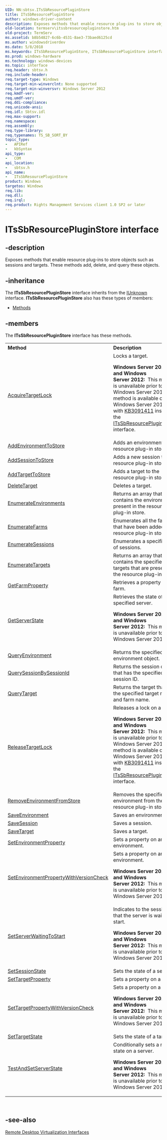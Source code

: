 ```yaml
---
UID: NN:sbtsv.ITsSbResourcePluginStore
title: ITsSbResourcePluginStore
author: windows-driver-content
description: Exposes methods that enable resource plug-ins to store objects such as sessions and targets.
old-location: termserv\itssbresourcepluginstore.htm
old-project: TermServ
ms.assetid: b8b54827-6c6b-4531-8ae3-73baed6125cd
ms.author: windowsdriverdev
ms.date: 5/8/2018
ms.keywords: ITsSbResourcePluginStore, ITsSbResourcePluginStore interface [Remote Desktop Services], ITsSbResourcePluginStore interface [Remote Desktop Services],described, sbtsv/ITsSbResourcePluginStore, termserv.itssbresourcepluginstore
ms.prod: windows-hardware
ms.technology: windows-devices
ms.topic: interface
req.header: sbtsv.h
req.include-header: 
req.target-type: Windows
req.target-min-winverclnt: None supported
req.target-min-winversvr: Windows Server 2012
req.kmdf-ver: 
req.umdf-ver: 
req.ddi-compliance: 
req.unicode-ansi: 
req.idl: Sbtsv.idl
req.max-support: 
req.namespace: 
req.assembly: 
req.type-library: 
req.typenames: TS_SB_SORT_BY
topic_type:
-	APIRef
-	kbSyntax
api_type:
-	COM
api_location:
-	sbtsv.h
api_name:
-	ITsSbResourcePluginStore
product: Windows
targetos: Windows
req.lib: 
req.dll: 
req.irql: 
req.product: Rights Management Services client 1.0 SP2 or later
---
```


# ITsSbResourcePluginStore interface


## -description


Exposes methods that enable resource plug-ins to store objects such as sessions and targets. 
    These methods add, delete, and query these objects.


## -inheritance

The <b xmlns:loc="http://microsoft.com/wdcml/l10n">ITsSbResourcePluginStore</b> interface inherits from the <a href="https://msdn.microsoft.com/33f1d79a-33fc-4ce5-a372-e08bda378332">IUnknown</a> interface. <b>ITsSbResourcePluginStore</b> also has these types of members:
<ul>
<li><a href="https://docs.microsoft.com/">Methods</a></li>
</ul>

## -members

The <b>ITsSbResourcePluginStore</b> interface has these methods.
<table class="members" id="memberListMethods">
<tr>
<th align="left" width="37%">Method</th>
<th align="left" width="63%">Description</th>
</tr>
<tr data="declared;">
<td align="left" width="37%">
<a href="https://msdn.microsoft.com/ee6f22cf-c111-4a11-ab84-b52904a148b6">AcquireTargetLock</a>
</td>
<td align="left" width="63%">
Locks a target.

<b>Windows Server 2012 R2 and Windows Server 2012:  </b>This method is unavailable prior to Windows Server 2016. This method is available on 
        Windows Server 2012 R2 with 
        <a href="https://support.microsoft.com/en-us/kb/3091411">KB3091411</a> installed in the 
        <a href="https://msdn.microsoft.com/768a5a4e-8221-417a-ad65-9a213a176eca">ITsSbResourcePluginStoreEx</a> 
        interface.

</td>
</tr>
<tr data="declared;">
<td align="left" width="37%">
<a href="https://msdn.microsoft.com/5f1d995b-10de-4754-9160-fb93a9d8f263">AddEnvironmentToStore</a>
</td>
<td align="left" width="63%">
Adds an environment to the resource plug-in store.

</td>
</tr>
<tr data="declared;">
<td align="left" width="37%">
<a href="https://msdn.microsoft.com/354ca945-cefe-42f6-a255-9918b8ffc339">AddSessionToStore</a>
</td>
<td align="left" width="63%">
Adds a new session to the resource plug-in store.

</td>
</tr>
<tr data="declared;">
<td align="left" width="37%">
<a href="https://msdn.microsoft.com/207761eb-b87a-44e5-9101-84d77f95fc23">AddTargetToStore</a>
</td>
<td align="left" width="63%">
Adds a target to the resource plug-in store.

</td>
</tr>
<tr data="declared;">
<td align="left" width="37%">
<a href="https://msdn.microsoft.com/d8114126-f518-4a43-8f6e-900fe84052e5">DeleteTarget</a>
</td>
<td align="left" width="63%">
Deletes a target.

</td>
</tr>
<tr data="declared;">
<td align="left" width="37%">
<a href="https://msdn.microsoft.com/5c9d2fb4-05e7-449d-8326-b983701b3302">EnumerateEnvironments</a>
</td>
<td align="left" width="63%">
Returns an array that contains the environments present in the resource plug-in store.

</td>
</tr>
<tr data="declared;">
<td align="left" width="37%">
<a href="https://msdn.microsoft.com/54ed82b2-531c-468b-a4d3-ad299ae1f2d8">EnumerateFarms</a>
</td>
<td align="left" width="63%">
Enumerates all the farms that have been added to the resource plug-in store.

</td>
</tr>
<tr data="declared;">
<td align="left" width="37%">
<a href="https://msdn.microsoft.com/217b5c28-b0f8-4a8f-8695-8c8e0895b508">EnumerateSessions</a>
</td>
<td align="left" width="63%">
Enumerates a specified set of sessions.

</td>
</tr>
<tr data="declared;">
<td align="left" width="37%">
<a href="https://msdn.microsoft.com/bb05847a-e7fb-481b-ad84-9f6dc15f9be0">EnumerateTargets</a>
</td>
<td align="left" width="63%">
Returns an array that contains the specified targets that are present in the resource plug-in store. 

</td>
</tr>
<tr data="declared;">
<td align="left" width="37%">
<a href="https://msdn.microsoft.com/83cf8f54-99c2-46fb-b882-e2f3c31240e9">GetFarmProperty</a>
</td>
<td align="left" width="63%">
Retrieves a property of a farm.

</td>
</tr>
<tr data="declared;">
<td align="left" width="37%">
<a href="https://msdn.microsoft.com/287863fe-55b3-456e-9488-09ee85af2e15">GetServerState</a>
</td>
<td align="left" width="63%">
Retrieves the state of a specified server.

<b>Windows Server 2012 R2 and Windows Server 2012:  </b>This method is unavailable prior to Windows Server 2016

</td>
</tr>
<tr data="declared;">
<td align="left" width="37%">
<a href="https://msdn.microsoft.com/1497c638-ba9d-467e-8fbb-8467a43666cc">QueryEnvironment</a>
</td>
<td align="left" width="63%">
Returns the specified environment object.

</td>
</tr>
<tr data="declared;">
<td align="left" width="37%">
<a href="https://msdn.microsoft.com/51a1e876-09fb-4b1c-bb86-028afc46f31e">QuerySessionBySessionId</a>
</td>
<td align="left" width="63%">
Returns the session object that has the specified session ID.

</td>
</tr>
<tr data="declared;">
<td align="left" width="37%">
<a href="https://msdn.microsoft.com/ef78c055-edf6-4f0c-b47c-836ef85310bf">QueryTarget</a>
</td>
<td align="left" width="63%">
Returns the target that has the specified target name and farm name.

</td>
</tr>
<tr data="declared;">
<td align="left" width="37%">
<a href="https://msdn.microsoft.com/37c22f94-c00d-471b-bd6c-067b3229f99b">ReleaseTargetLock</a>
</td>
<td align="left" width="63%">
Releases a lock on a target.

<b>Windows Server 2012 R2 and Windows Server 2012:  </b>This method is unavailable prior to Windows Server 2016. This method is available on 
        Windows Server 2012 R2 with 
        <a href="https://support.microsoft.com/en-us/kb/3091411">KB3091411</a> installed in the 
        <a href="https://msdn.microsoft.com/768a5a4e-8221-417a-ad65-9a213a176eca">ITsSbResourcePluginStoreEx</a> 
        interface.

</td>
</tr>
<tr data="declared;">
<td align="left" width="37%">
<a href="https://msdn.microsoft.com/b1922ff2-6322-4868-ab7b-2f18386d7d08">RemoveEnvironmentFromStore</a>
</td>
<td align="left" width="63%">
Removes the specified environment from the resource plug-in store.

</td>
</tr>
<tr data="declared;">
<td align="left" width="37%">
<a href="https://msdn.microsoft.com/941d5040-e6e4-4f7e-be31-2b52eb16fa9f">SaveEnvironment</a>
</td>
<td align="left" width="63%">
Saves an environment.

</td>
</tr>
<tr data="declared;">
<td align="left" width="37%">
<a href="https://msdn.microsoft.com/a4f29a99-8478-425d-91d7-c771c35bb2fa">SaveSession</a>
</td>
<td align="left" width="63%">
Saves a session.

</td>
</tr>
<tr data="declared;">
<td align="left" width="37%">
<a href="https://msdn.microsoft.com/323ac6ee-6a50-433b-85b3-a4409be08226">SaveTarget</a>
</td>
<td align="left" width="63%">
Saves a target.

</td>
</tr>
<tr data="declared;">
<td align="left" width="37%">
<a href="https://msdn.microsoft.com/a120ff15-2d78-4bca-b470-0eb03933a4d9">SetEnvironmentProperty</a>
</td>
<td align="left" width="63%">
Sets a property on an environment.

</td>
</tr>
<tr data="declared;">
<td align="left" width="37%">
<a href="https://msdn.microsoft.com/9c4caee8-85fb-4d8f-9c5a-b82eea02a1d0">SetEnvironmentPropertyWithVersionCheck</a>
</td>
<td align="left" width="63%">
Sets a property on an environment.

<b>Windows Server 2012 R2 and Windows Server 2012:  </b>This method is unavailable prior to Windows Server 2016

</td>
</tr>
<tr data="declared;">
<td align="left" width="37%">
<a href="https://msdn.microsoft.com/cf677be1-387b-4a63-902b-bacda8729b23">SetServerWaitingToStart</a>
</td>
<td align="left" width="63%">
Indicates to the session host that the server is waiting to start.

<b>Windows Server 2012 R2 and Windows Server 2012:  </b>This method is unavailable prior to Windows Server 2016

</td>
</tr>
<tr data="declared;">
<td align="left" width="37%">
<a href="https://msdn.microsoft.com/e6cb83d4-9d85-43d0-812d-ad6e2bdcb067">SetSessionState</a>
</td>
<td align="left" width="63%">
Sets the state of a session.

</td>
</tr>
<tr data="declared;">
<td align="left" width="37%">
<a href="https://msdn.microsoft.com/11d03b69-a7d0-4930-ba9c-a9373706580c">SetTargetProperty</a>
</td>
<td align="left" width="63%">
Sets a property on a target.

</td>
</tr>
<tr data="declared;">
<td align="left" width="37%">
<a href="https://msdn.microsoft.com/51b5e267-da1a-4d83-81bc-0cf8fb525fa9">SetTargetPropertyWithVersionCheck</a>
</td>
<td align="left" width="63%">
Sets a property on a target.

<b>Windows Server 2012 R2 and Windows Server 2012:  </b>This method is unavailable prior to Windows Server 2016

</td>
</tr>
<tr data="declared;">
<td align="left" width="37%">
<a href="https://msdn.microsoft.com/5ba5c4c6-b644-45f7-8942-ee8ea543138d">SetTargetState</a>
</td>
<td align="left" width="63%">
Sets the state of a target.

</td>
</tr>
<tr data="declared;">
<td align="left" width="37%">
<a href="https://msdn.microsoft.com/5b209587-090e-4338-95b3-542e50412587">TestAndSetServerState</a>
</td>
<td align="left" width="63%">
Conditionally sets a new state on a server. 

<b>Windows Server 2012 R2 and Windows Server 2012:  </b>This method is unavailable prior to Windows Server 2016

</td>
</tr>
</table> 


## -see-also




<a href="https://msdn.microsoft.com/150a3c9a-d504-4854-adaa-92e3a7e8ea70">Remote Desktop Virtualization Interfaces</a>
 

 

